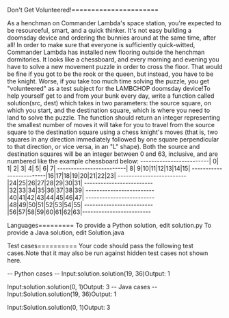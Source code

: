 Don't Get Volunteered!======================

As a henchman on Commander Lambda's space station, you're expected to be resourceful, smart, and a quick thinker. It's not easy building a doomsday device and ordering the bunnies around at the same time, after all! In order to make sure that everyone is sufficiently quick-witted, Commander Lambda has installed new flooring outside the henchman dormitories. It looks like a chessboard, and every morning and evening you have to solve a new movement puzzle in order to cross the floor. That would be fine if you got to be the rook or the queen, but instead, you have to be the knight. Worse, if you take too much time solving the puzzle, you get "volunteered" as a test subject for the LAMBCHOP doomsday device!To help yourself get to and from your bunk every day, write a function called solution(src, dest) which takes in two parameters: the source square, on which you start, and the destination square, which is where you need to land to solve the puzzle.  The function should return an integer representing the smallest number of moves it will take for you to travel from the source square to the destination square using a chess knight's moves (that is, two squares in any direction immediately followed by one square perpendicular to that direction, or vice versa, in an "L" shape).  Both the source and destination squares will be an integer between 0 and 63, inclusive, and are numbered like the example chessboard below:
-------------------------| 0| 1| 2| 3| 4| 5| 6| 7|
-------------------------| 8| 9|10|11|12|13|14|15|
-------------------------|16|17|18|19|20|21|22|23|
-------------------------|24|25|26|27|28|29|30|31|
-------------------------|32|33|34|35|36|37|38|39|
-------------------------|40|41|42|43|44|45|46|47|
-------------------------|48|49|50|51|52|53|54|55|
-------------------------|56|57|58|59|60|61|62|63|-------------------------

Languages=========
To provide a Python solution, edit solution.py
To provide a Java solution, edit Solution.java

Test cases==========
Your code should pass the following test cases.Note that it may also be run against hidden test cases not shown here.

-- Python cases --
Input:solution.solution(19, 36)Output:    1

Input:solution.solution(0, 1)Output:    3
-- Java cases --
Input:Solution.solution(19, 36)Output:    1

Input:Solution.solution(0, 1)Output:    3
